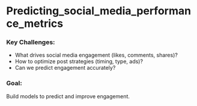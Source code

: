 # Predicting_social_media_performance_metrics

### Key Challenges:
- What drives social media engagement (likes, comments, shares)?
- How to optimize post strategies (timing, type, ads)?
- Can we predict engagement accurately?

### Goal:
Build models to predict and improve engagement.

